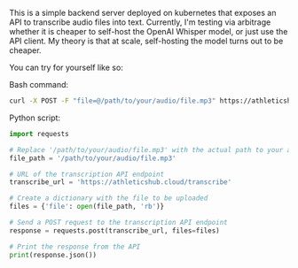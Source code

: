 This is a simple backend server deployed on kubernetes that exposes an API to transcribe audio files into text. Currently, I'm testing via arbitrage whether it is cheaper to self-host the OpenAI Whisper model, or just use the API client. My theory is that at scale, self-hosting the model turns out to be cheaper.

You can try for yourself like so: 

Bash command: 

```bash
curl -X POST -F "file=@/path/to/your/audio/file.mp3" https://athleticshub.cloud/transcribe
```

Python script: 

```python
import requests

# Replace '/path/to/your/audio/file.mp3' with the actual path to your audio file
file_path = '/path/to/your/audio/file.mp3'

# URL of the transcription API endpoint
transcribe_url = 'https://athleticshub.cloud/transcribe'

# Create a dictionary with the file to be uploaded
files = {'file': open(file_path, 'rb')}

# Send a POST request to the transcription API endpoint
response = requests.post(transcribe_url, files=files)

# Print the response from the API
print(response.json())
```

